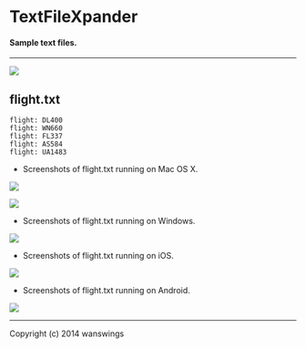 TextFileXpander
====================
#### Sample text files.
*****
![](https://raw.github.com/wanswings/TextFileXpanderData/master/simple/screenshots/icon64x64.png)

flight.txt
--------------------
```
flight: DL400
flight: WN660
flight: FL337
flight: AS584
flight: UA1483
```

* Screenshots of flight.txt running on Mac OS X.

![](https://raw.github.com/wanswings/TextFileXpanderData/master/flight/screenshots/screenshotM1.png)

![](https://raw.github.com/wanswings/TextFileXpanderData/master/flight/screenshots/screenshotM2.png)

* Screenshots of flight.txt running on Windows.

![](https://raw.github.com/wanswings/TextFileXpanderData/master/flight/screenshots/screenshotW1.png)

* Screenshots of flight.txt running on iOS.

![](https://raw.github.com/wanswings/TextFileXpanderData/master/flight/screenshots/screenshoti1.png)

* Screenshots of flight.txt running on Android.

![](https://raw.github.com/wanswings/TextFileXpanderData/master/flight/screenshots/screenshotA1.png)

*****
Copyright (c) 2014 wanswings
